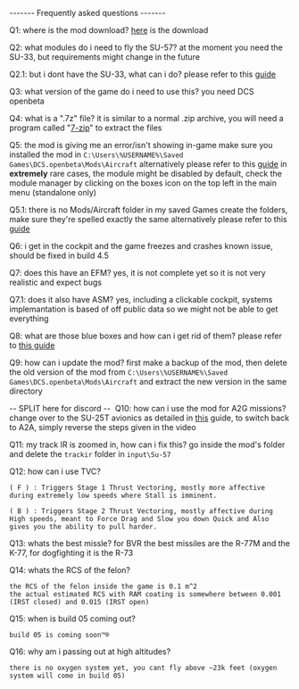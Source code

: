 ------- Frequently asked questions -------

Q1: where is the mod download?
    [here](https://discord.com/channels/1182604999331696640/1182621988125151232) is the download 

Q2: what modules do i need to fly the SU-57?
    at the moment you need the SU-33, but requirements might change in the future

Q2.1: but i dont have the SU-33, what can i do?
    please refer to this [guide](<https://youtu.be/Tyt8nIk0THE>)

Q3: what version of the game do i need to use this?
    you need DCS openbeta

Q4: what is a ".7z" file?
    it is similar to a normal .zip archive, you will need a program called "[7-zip](https://7-zip.org/)" to extract the files

Q5: the mod is giving me an error/isn't showing in-game
    make sure you installed the mod in `C:\Users\%USERNAME%\Saved Games\DCS.openbeta\Mods\Aircraft`
    alternatively please refer to this [guide](<https://youtu.be/Q9kOCVhKu3A>)
    in **extremely** rare cases, the module might be disabled by default, check the module manager by clicking on the boxes icon on the top left in the main menu (standalone only)

Q5.1: there is no Mods/Aircraft folder in my saved Games
    create the folders, make sure they're spelled exactly the same
    alternatively please refer to this [guide](<https://youtu.be/Q9kOCVhKu3A>)

Q6: i get in the cockpit and the game freezes and crashes
    known issue, should be fixed in build 4.5

Q7: does this have an EFM?
    yes, it is not complete yet so it is not very realistic and expect bugs

Q7.1: does it also have ASM?
    yes, including a clickable cockpit, systems implemantation is based of off public data so we might not be able to get everything 

Q8: what are those blue boxes and how can i get rid of them?
    please refer to [this guide](<https://youtu.be/huhK-s_SsGw>)

Q9: how can i update the mod?
    first make a backup of the mod, then delete the old version of the mod from `C:\Users\%USERNAME%\Saved Games\DCS.openbeta\Mods\Aircraft` and extract the new version in the same directory

-- SPLIT here for discord --
​
Q10: how can i use the mod for A2G missions?
    change over to the SU-25T avionics as detailed in [this](<https://youtu.be/Tyt8nIk0THE>) guide, to switch back to A2A, simply reverse the steps given in the video

Q11: my track IR is zoomed in, how can i fix this?
    go inside the mod's folder and delete the `trackir` folder in `input\Su-57`

Q12: how can i use TVC?

    ( F ) : Triggers Stage 1 Thrust Vectoring, mostly more affective during extremely low speeds where Stall is imminent.

    ( B ) : Triggers Stage 2 Thrust Vectoring, mostly affective during High speeds, meant to Force Drag and Slow you down Quick and Also gives you the ability to pull harder.

Q13: whats the best missle?
    for BVR the best missiles are the R-77M and the K-77, for dogfighting it is the R-73

Q14: whats the RCS of the felon?

    the RCS of the felon inside the game is 0.1 m^2
    the actual estimated RCS with RAM coating is somewhere between 0.001 (IRST closed) and 0.015 (IRST open)

Q15: when is build 05 coming out?

    build 05 is coming soon™®

Q16: why am i passing out at high altitudes?

    there is no oxygen system yet, you cant fly above ~23k feet (oxygen system will come in build 05)